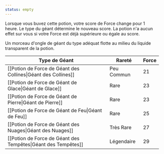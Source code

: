 ```yaml
---
status: empty
---
```

Lorsque vous buvez cette potion, votre score de Force change pour 1 heure. Le type du géant détermine le nouveau score. La potion n'a aucun effet sur vous si votre Force est déjà supérieure ou égale au score.

Un morceau d'ongle de géant du type adéquat flotte au milieu du liquide transparent de la potion.

| Type de Géant                                                 | Rareté     | Force |
| ------------------------------------------------------------- | ---------- | ----- |
| [[Potion de Force de Géant des Collines\|Géant des Collines]] | Peu Commun | 21    |
| [[Potion de Force de Géant de Glace\|Géant de Glace]]         | Rare       | 23    |
| [[Potion de Force de Géant de Pierre\|Géant de Pierre]]       | Rare       | 23    |
| [[Potion de Force de Géant de Feu\|Géant de Feu]]             | Rare       | 25    |
| [[Potion de Force de Géant des Nuages\|Géant des Nuages]]     | Très Rare  | 27    |
| [[Potion de Force de Géant des Tempêtes\|Géant des Tempêtes]] | Légendaire | 29    |


